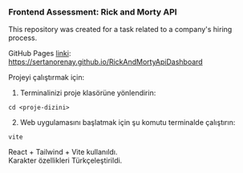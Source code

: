 ### Frontend Assessment: Rick and Morty API

This repository was created for a task related to a company's hiring process.

GitHub Pages [linki](https://sertanorenay.github.io/RickAndMortyApiDashboard): \
https://sertanorenay.github.io/RickAndMortyApiDashboard

Projeyi çalıştırmak için:
1) Terminalinizi proje klasörüne yönlendirin:
    
`cd <proje-dizini>`

2) Web uygulamasını başlatmak için şu komutu terminalde çalıştırın:

`vite`

React + Tailwind + Vite kullanıldı. \
Karakter özellikleri Türkçeleştirildi.
